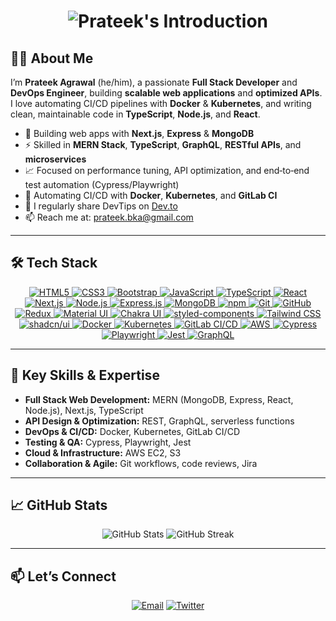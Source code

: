 <h1 align="center">
  <img src="https://readme-typing-svg.demolab.com/?font=Fira+Code&size=24&duration=4000&pause=1000&color=blue&background=FFFFFF00&width=500&height=76&lines=%F0%9F%91%8B%20Hi%20I'm%20Prateek%20Agrawal;MERN%20%7C%20Next.js%20%7C%20TypeScript;DevOps%20%7C%20CI%2FCD%20Enthusiast" alt="Prateek's Introduction"/>
</h1>

## 👨‍💻 About Me

I’m **Prateek Agrawal** (he/him), a passionate **Full Stack Developer** and **DevOps Engineer**, building **scalable web applications** and **optimized APIs**. I love automating CI/CD pipelines with **Docker** & **Kubernetes**, and writing clean, maintainable code in **TypeScript**, **Node.js**, and **React**.

- 🔭 Building web apps with **Next.js**, **Express** & **MongoDB**
- ⚡ Skilled in **MERN Stack**, **TypeScript**, **GraphQL**, **RESTful APIs**, and **microservices**  
- 📈 Focused on performance tuning, API optimization, and end‑to‑end test automation (Cypress/Playwright)  
- 🚀 Automating CI/CD with **Docker**, **Kubernetes**, and **GitLab CI**  
- 📝 I regularly share DevTips on [Dev.to](https://dev.to/prateekbka)  
- 📫 Reach me at: [prateek.bka@gmail.com](mailto:prateek.bka@gmail.com)  

---

## 🛠️ Tech Stack

<p align="center">
  <a href="https://developer.mozilla.org/docs/Web/HTML" target="_blank">
    <img alt="HTML5" src="https://img.shields.io/badge/HTML5-E34F26?style=flat-square&logo=html5"/>
  </a>
  <a href="https://developer.mozilla.org/docs/Web/CSS" target="_blank">
    <img alt="CSS3" src="https://img.shields.io/badge/CSS3-1572B6?style=flat-square&logo=css3"/>
  </a>
  <a href="https://getbootstrap.com/docs/5.0/getting-started/introduction/" target="_blank">
    <img alt="Bootstrap" src="https://img.shields.io/badge/Bootstrap-563D7C?style=flat-square&logo=bootstrap"/>
  </a>
  <a href="https://developer.mozilla.org/docs/Web/JavaScript" target="_blank">
    <img alt="JavaScript" src="https://img.shields.io/badge/JavaScript-323330?style=flat-square&logo=javascript"/>
  </a>
  <a href="https://www.typescriptlang.org/docs/" target="_blank">
    <img alt="TypeScript" src="https://img.shields.io/badge/TypeScript-3178C6?style=flat-square&logo=typescript"/>
  </a>
  <a href="https://reactjs.org/docs/getting-started.html" target="_blank">
    <img alt="React" src="https://img.shields.io/badge/React-20232A?style=flat-square&logo=react"/>
  </a>
  <a href="https://nextjs.org/docs" target="_blank">
    <img alt="Next.js" src="https://img.shields.io/badge/Next.js-000000?style=flat-square&logo=next.js"/>
  </a>
  <a href="https://nodejs.org/en/docs/" target="_blank">
    <img alt="Node.js" src="https://img.shields.io/badge/Node.js-339933?style=flat-square&logo=nodedotjs"/>
  </a>
  <a href="https://expressjs.com/" target="_blank">
    <img alt="Express.js" src="https://img.shields.io/badge/Express.js-000000?style=flat-square&logo=express"/>
  </a>
  <a href="https://docs.mongodb.com/" target="_blank">
    <img alt="MongoDB" src="https://img.shields.io/badge/MongoDB-4EA94B?style=flat-square&logo=mongodb"/>
  </a>
  <a href="https://docs.npmjs.com/" target="_blank">
    <img alt="npm" src="https://img.shields.io/badge/npm-CB3837?style=flat-square&logo=npm"/>
  </a>
  <a href="https://git-scm.com/doc" target="_blank">
    <img alt="Git" src="https://img.shields.io/badge/Git-F05032?style=flat-square&logo=git"/>
  </a>
  <a href="https://docs.github.com/en" target="_blank">
    <img alt="GitHub" src="https://img.shields.io/badge/GitHub-100000?style=flat-square&logo=github"/>
  </a>
  <a href="https://redux.js.org/introduction/getting-started" target="_blank">
    <img alt="Redux" src="https://img.shields.io/badge/Redux-593D88?style=flat-square&logo=redux"/>
  </a>
  <a href="https://mui.com/getting-started/installation/" target="_blank">
    <img alt="Material UI" src="https://img.shields.io/badge/Material_UI-007FFF?style=flat-square&logo=mui"/>
  </a>
  <a href="https://chakra-ui.com/docs/getting-started" target="_blank">
    <img alt="Chakra UI" src="https://img.shields.io/badge/Chakra_UI-3BC7BD?style=flat-square&logo=chakraui"/>
  </a>
  <a href="https://styled-components.com/docs" target="_blank">
    <img alt="styled-components" src="https://img.shields.io/badge/styled--components-DB7093?style=flat-square&logo=styled-components"/>
  </a>
  <a href="https://tailwindcss.com/docs" target="_blank">
    <img alt="Tailwind CSS" src="https://img.shields.io/badge/Tailwind_CSS-38B2AC?style=flat-square&logo=tailwind-css"/>
  </a>
  <a href="https://ui.shadcn.com/docs" target="_blank">
    <img alt="shadcn/ui" src="https://img.shields.io/badge/shadcn--ui-000000?style=flat-square"/>
  </a>
  <a href="https://docs.docker.com/" target="_blank">
    <img alt="Docker" src="https://img.shields.io/badge/Docker-2496ED?style=flat-square&logo=docker"/>
  </a>
  <a href="https://kubernetes.io/docs/home/" target="_blank">
    <img alt="Kubernetes" src="https://img.shields.io/badge/Kubernetes-326CE5?style=flat-square&logo=kubernetes"/>
  </a>
  <a href="https://docs.gitlab.com/ee/ci/" target="_blank">
    <img alt="GitLab CI/CD" src="https://img.shields.io/badge/GitLab_CI/CD-FCA121?style=flat-square&logo=gitlab"/>
  </a>
  <a href="https://docs.aws.amazon.com/" target="_blank">
    <img alt="AWS" src="https://img.shields.io/badge/AWS-232F3E?style=flat-square&logo=amazonaws"/>
  </a>
  <a href="https://docs.cypress.io" target="_blank">
    <img alt="Cypress" src="https://img.shields.io/badge/Cypress-17202C?style=flat-square&logo=cypress"/>
  </a>
  <a href="https://playwright.dev/docs/intro" target="_blank">
    <img alt="Playwright" src="https://img.shields.io/badge/Playwright-000000?style=flat-square&logo=playwright"/>
  </a>
  <a href="https://jestjs.io/docs/getting-started" target="_blank">
    <img alt="Jest" src="https://img.shields.io/badge/Jest-C21325?style=flat-square&logo=jest"/>
  </a>
  <a href="https://graphql.org/learn/" target="_blank">
    <img alt="GraphQL" src="https://img.shields.io/badge/GraphQL-E10098?style=flat-square&logo=graphql"/>
  </a>
</p>


---

## 🚀 Key Skills & Expertise

- **Full Stack Web Development:** MERN (MongoDB, Express, React, Node.js), Next.js, TypeScript  
- **API Design & Optimization:** REST, GraphQL, serverless functions  
- **DevOps & CI/CD:** Docker, Kubernetes, GitLab CI/CD  
- **Testing & QA:** Cypress, Playwright, Jest
- **Cloud & Infrastructure:** AWS EC2, S3  
- **Collaboration & Agile:** Git workflows, code reviews, Jira

---

## 📈 GitHub Stats

<div align="center">
  <img src="https://github-readme-stats.vercel.app/api?username=prateek-bka&show_icons=true&theme=radical&hide_title=true" alt="GitHub Stats"/>
  <img src="https://github-readme-streak-stats.herokuapp.com/?user=prateek-bka&theme=radical&hide_border=true" alt="GitHub Streak"/>
</div>

---

## 📫 Let’s Connect

<p align="center">
  <a href="mailto:prateek.bka@gmail.com"><img src="https://img.shields.io/badge/Gmail-D14836?style=flat-square&logo=gmail&logoColor=white" alt="Email"/></a>
  <a href="https://twitter.com/prateekbka" target="_blank"><img src="https://img.shields.io/badge/Twitter-1DA1F2?style=flat-square&logo=twitter&logoColor=white" alt="Twitter"/></a>
</p>
